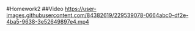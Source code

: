 #Homework2
##Video
https://user-images.githubusercontent.com/84382619/229539078-0664abc0-df2e-4ba5-9638-3e52649897e4.mp4
